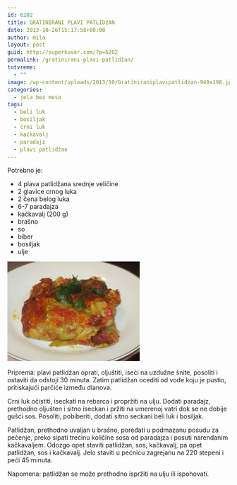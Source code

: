 ```yaml
---
id: 6202
title: GRATINIRANI PLAVI PATLIDžAN
date: 2013-10-26T15:17:58+00:00
author: mila
layout: post
guid: http://superkuvar.com/?p=6202
permalink: /gratinirani-plavi-patlidžan/
totvreme:
  - ""
image: /wp-content/uploads/2013/10/Gratiniraniplavipatlidzan-940x198.jpg
categories:
  - jela bez mesa
tags:
  - beli luk
  - bosiljak
  - crni luk
  - kačkavalj
  - paradajz
  - plavi patlidžan
---
```

Potrebno je:

  * 4 plava patlidžana srednje veličine
  * 2 glavice crnog luka
  * 2 čena belog luka
  * 6-7 paradajza
  * kačkavalj (200 g)
  * brašno
  * so
  * biber
  * bosiljak
  * ulje

[<img class="alignnone size-medium wp-image-6203" src="/wp-content/uploads/2013/10/Gratiniraniplavipatlidzan-300x225.jpg" alt="Gratiniraniplavipatlidzan" width="300" height="225" />](/wp-content/uploads/2013/10/Gratiniraniplavipatlidzan.jpg)

Priprema: plavi patlidžan oprati, oljuštiti, iseći na uzdužne šnite, posoliti i ostaviti da odstoji 30 minuta. Zatim patlidžan ocediti od vode koju je pustio, pritiskajući parčiće između dlanova.

Crni luk očistiti, iseckati na rebarca i propržiti na ulju. Dodati paradajz, prethodno oljušten i sitno iseckan i pržiti na umerenoj vatri dok se ne dobije gušći sos. Posoliti, pobiberiti, dodati sitno seckani beli luk i bosiljak.

Patlidžan, prethodno uvaljan u brašno, poređati u podmazanu posudu za pečenje, preko sipati trećinu količine sosa od paradajza i posuti narendanim kačkavaljem. Odozgo opet staviti patlidžan, sos, kačkavalj, pa opet patlidžan, sos i kačkavalj. Jelo staviti u pećnicu zagrejanu na 220 stepeni i peći 45 minuta.

Napomena: patlidžan se može prethodno ispržiti na ulju ili ispohovati.